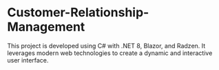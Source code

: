 # Customer-Relationship-Management
 This project is developed using C# with .NET 8, Blazor, and Radzen. It leverages modern web technologies to create a dynamic and interactive user interface.
